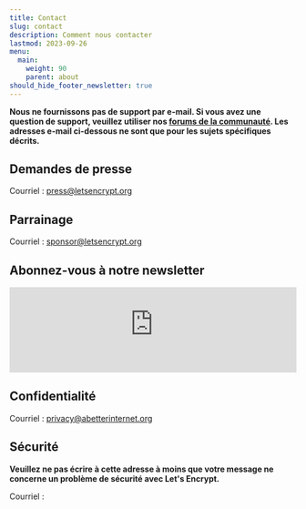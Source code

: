 ```yaml
---
title: Contact
slug: contact
description: Comment nous contacter
lastmod: 2023-09-26
menu:
  main:
    weight: 90
    parent: about
should_hide_footer_newsletter: true
---
```


**Nous ne fournissons pas de support par e-mail. Si vous avez une question de support, veuillez utiliser nos [forums de la communauté](https://community.letsencrypt.org). Les adresses e-mail ci-dessous ne sont que pour les sujets spécifiques décrits.**

## Demandes de presse

Courriel : [press@letsencrypt.org](mailto:press@letsencrypt.org)

## Parrainage

Courriel : [sponsor@letsencrypt.org](mailto:sponsor@letsencrypt.org)

## Abonnez-vous à notre newsletter

<iframe id="newsletter-iframe" src="https://outreach.abetterinternet.org/l/1011011/2025-01-14/31v6r" style="width: 100%; border: 0; overflow: hidden;"></iframe>
<script>
let hasResized = false;
window.addEventListener('message', function(e) {
    if (hasResized) return; // Only allow one resize
    if (e.origin !== 'https://outreach.abetterinternet.org') return;
    if (e.data && typeof e.data === 'object' && e.data.type === 'resize' && e.data.height) {
        hasResized = true;
        document.getElementById('newsletter-iframe').style.height = (e.data.height + 20) + 'px';
    }
});
</script>

## Confidentialité

Courriel : [ privacy@abetterinternet.org ](mailto:privacy@abetterinternet.org)

## Sécurité

**Veuillez ne pas écrire à cette adresse à moins que votre message ne concerne un problème de sécurité avec Let's Encrypt.**

<span id="email">Courriel : </span>

<script>
  var parts = ["security", '@', "letsencrypt", ".", "org"];
  var anchor = document.createElement("a");
  anchor.href = "mailto:" + parts.join("");
  anchor.text = parts.join("");
  document.getElementById("email").appendChild(anchor)
</script>
